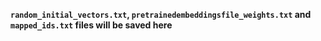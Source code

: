 
**`random_initial_vectors.txt`, `pretrainedembeddingsfile_weights.txt` and `mapped_ids.txt` files will be saved here** 

